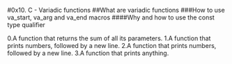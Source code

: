 #0x10. C - Variadic functions
##What are variadic functions
###How to use va_start, va_arg and va_end macros
####Why and how to use the const type qualifier

0.A function that returns the sum of all its parameters.
1.A function that prints numbers, followed by a new line.
2.A function that prints numbers, followed by a new line.
3.A function that prints anything.
